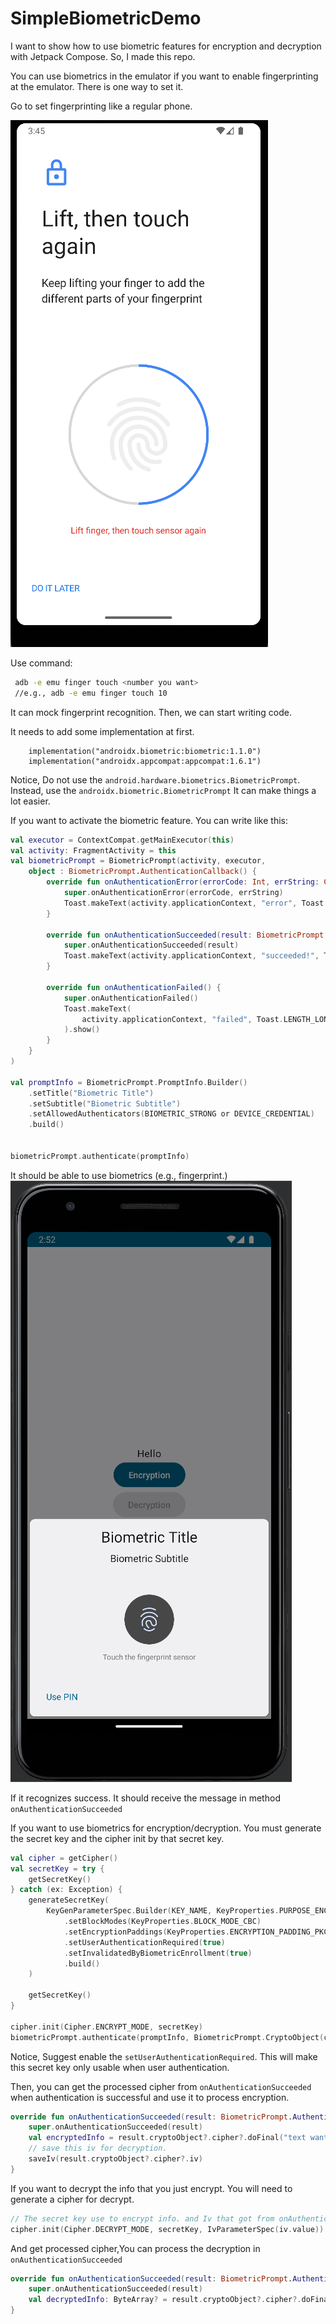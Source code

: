# SimpleBiometricDemo
I want to show how to use biometric features for encryption and decryption with Jetpack Compose. So, I made this repo.

You can use biometrics in the emulator if you want to enable fingerprinting at the emulator. There is one way to set it.

Go to set fingerprinting like a regular phone.

![alt text](img/img2.png "Title")

Use command:

```bash
 adb -e emu finger touch <number you want>
 //e.g., adb -e emu finger touch 10 
```
It can mock fingerprint recognition. Then, we can start writing code.

It needs to add some implementation at first.

```
    implementation("androidx.biometric:biometric:1.1.0")
    implementation("androidx.appcompat:appcompat:1.6.1")
```

Notice, Do not use the ``android.hardware.biometrics.BiometricPrompt``.
Instead, use the  ``androidx.biometric.BiometricPrompt``
It can make things a lot easier.

If you want to activate the biometric feature. You can write like this:

```kotlin
val executor = ContextCompat.getMainExecutor(this)
val activity: FragmentActivity = this
val biometricPrompt = BiometricPrompt(activity, executor,
    object : BiometricPrompt.AuthenticationCallback() {
        override fun onAuthenticationError(errorCode: Int, errString: CharSequence) {
            super.onAuthenticationError(errorCode, errString)
            Toast.makeText(activity.applicationContext, "error", Toast.LENGTH_SHORT).show()
        }

        override fun onAuthenticationSucceeded(result: BiometricPrompt.AuthenticationResult) {
            super.onAuthenticationSucceeded(result)
            Toast.makeText(activity.applicationContext, "succeeded!", Toast.LENGTH_LONG).show()
        }

        override fun onAuthenticationFailed() {
            super.onAuthenticationFailed()
            Toast.makeText(
                activity.applicationContext, "failed", Toast.LENGTH_LONG
            ).show()
        }
    }
)

val promptInfo = BiometricPrompt.PromptInfo.Builder()
    .setTitle("Biometric Title")
    .setSubtitle("Biometric Subtitle")
    .setAllowedAuthenticators(BIOMETRIC_STRONG or DEVICE_CREDENTIAL)
    .build()


biometricPrompt.authenticate(promptInfo)

```

It should be able to use biometrics (e.g., fingerprint.)
![alt text](img/img1.png "Title")

If it recognizes success. It should receive the message in method ``onAuthenticationSucceeded``

If you want to use biometrics for encryption/decryption. You must generate the secret key and the cipher init by that secret key.

```kotlin
val cipher = getCipher()
val secretKey = try {
    getSecretKey()
} catch (ex: Exception) {
    generateSecretKey(
        KeyGenParameterSpec.Builder(KEY_NAME, KeyProperties.PURPOSE_ENCRYPT or KeyProperties.PURPOSE_DECRYPT)
            .setBlockModes(KeyProperties.BLOCK_MODE_CBC)
            .setEncryptionPaddings(KeyProperties.ENCRYPTION_PADDING_PKCS7)
            .setUserAuthenticationRequired(true)
            .setInvalidatedByBiometricEnrollment(true)
            .build()
    )

    getSecretKey()
}

cipher.init(Cipher.ENCRYPT_MODE, secretKey)
biometricPrompt.authenticate(promptInfo, BiometricPrompt.CryptoObject(cipher))

```

Notice, Suggest enable the ``setUserAuthenticationRequired``. This will make this secret key only usable when user authentication. 

Then, you can get the processed cipher from ``onAuthenticationSucceeded`` when authentication is successful and use it to process encryption.

```kotlin
override fun onAuthenticationSucceeded(result: BiometricPrompt.AuthenticationResult) {
    super.onAuthenticationSucceeded(result)
    val encryptedInfo = result.cryptoObject?.cipher?.doFinal("text want to encrypt".toByteArray(Charset.defaultCharset()))
    // save this iv for decryption.
    saveIv(result.cryptoObject?.cipher?.iv)
}
```

If you want to decrypt the info that you just encrypt. You will need to generate a cipher for decrypt.

```kotlin
// The secret key use to encrypt info. and Iv that got from onAuthenticationSucceeded
cipher.init(Cipher.DECRYPT_MODE, secretKey, IvParameterSpec(iv.value))
```

And get processed cipher,You can process the decryption in ``onAuthenticationSucceeded``

```kotlin
override fun onAuthenticationSucceeded(result: BiometricPrompt.AuthenticationResult) {
    super.onAuthenticationSucceeded(result)
    val decryptedInfo: ByteArray? = result.cryptoObject?.cipher?.doFinal(encryptedInfo)
}
```